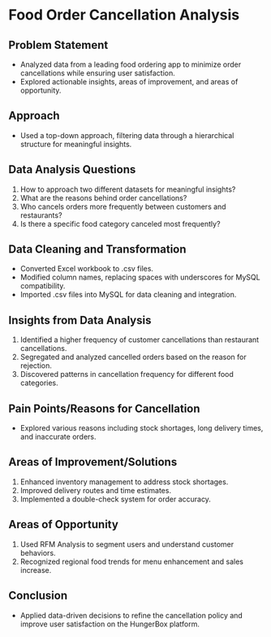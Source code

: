
# Food Order Cancellation Analysis

## Problem Statement
- Analyzed data from a leading food ordering app to minimize order cancellations while ensuring user satisfaction.
- Explored actionable insights, areas of improvement, and areas of opportunity.

## Approach
- Used a top-down approach, filtering data through a hierarchical structure for meaningful insights.

## Data Analysis Questions
1. How to approach two different datasets for meaningful insights?
2. What are the reasons behind order cancellations?
3. Who cancels orders more frequently between customers and restaurants?
4. Is there a specific food category canceled most frequently?

## Data Cleaning and Transformation
- Converted Excel workbook to .csv files.
- Modified column names, replacing spaces with underscores for MySQL compatibility.
- Imported .csv files into MySQL for data cleaning and integration.

## Insights from Data Analysis
1. Identified a higher frequency of customer cancellations than restaurant cancellations.
2. Segregated and analyzed cancelled orders based on the reason for rejection.
3. Discovered patterns in cancellation frequency for different food categories.

## Pain Points/Reasons for Cancellation
- Explored various reasons including stock shortages, long delivery times, and inaccurate orders.

## Areas of Improvement/Solutions
1. Enhanced inventory management to address stock shortages.
2. Improved delivery routes and time estimates.
3. Implemented a double-check system for order accuracy.

## Areas of Opportunity
1. Used RFM Analysis to segment users and understand customer behaviors.
2. Recognized regional food trends for menu enhancement and sales increase.

## Conclusion
- Applied data-driven decisions to refine the cancellation policy and improve user satisfaction on the HungerBox platform.
